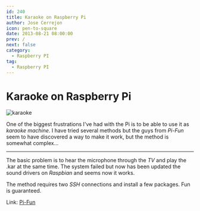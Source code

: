 ```yaml
---
id: 240
title: Karaoke on Raspberry Pi
author: Jose Cerrejon
icon: pen-to-square
date: 2013-08-21 08:00:00
prev: /
next: false
category:
  - Raspberry PI
tag:
  - Raspberry PI
---
```


# Karaoke on Raspberry Pi

![karaoke](/images/karaoke.jpg)

One of the biggest frustrations I've had with the Pi is to be able to use it as *karaoke machine*. I have tried several methods but the guys from *Pi-Fun* seem to have discovered a way to make it work, but the method is somewhat complex...

- - -
The basic problem is to hear the microphone through the *TV* and play the .kar at the same time. The system failed but now has been updated the sound drivers on *Raspbian* and seems now it works.

The method requires two *SSH* connections and install a few packages. Fun is guaranteed.

Link: [Pi-Fun](http://www.pi-fun.com/index.php/blog/dextrusblogs/karaoke-revisited/)